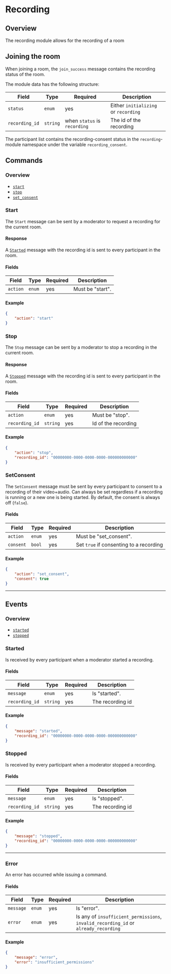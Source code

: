 # Recording

## Overview

The recording module allows for the recording of a room

## Joining the room

When joining a room, the `join_success` message contains the recording status of the room.

The module data has the following structure:

| Field          | Type     | Required                     | Description                          |
| -------------- | -------- | ---------------------------- | ------------------------------------ |
| `status`       | `enum`   | yes                          | Either `initializing` or `recording` |
| `recording_id` | `string` | when `status` is `recording` | The id of the recording              |

The participant list contains the recording-consent status in the `recording`-module namespace under the variable
`recording_consent`.

## Commands

### Overview

* [`start`](#start)
* [`stop`](#stop)
* [`set_consent`](#SetConsent)

### Start

The `Start` message can be sent by a moderator to request a recording for the current room.

#### Response

A [`Started`](#started) message with the recording id is sent to every participant in the room.

#### Fields

| Field    | Type   | Required | Description      |
| -------- | ------ | -------- | ---------------- |
| `action` | `enum` | yes      | Must be "start". |

#### Example

```json
{
    "action": "start"
}
```

### Stop

The `Stop` message can be sent by a moderator to stop a recording in the current room.

#### Response

A [`Stopped`](#stopped) message with the recording id is sent to every participant in the room.

#### Fields

| Field          | Type     | Required | Description         |
| -------------- | -------- | -------- | ------------------- |
| `action`       | `enum`   | yes      | Must be "stop".     |
| `recording_id` | `string` | yes      | Id of the recording |

#### Example

```json
{
    "action": "stop",
    "recording_id": "00000000-0000-0000-0000-000000000000"
}
```

### SetConsent

The `SetConsent` message must be sent by every participant to consent to a recording of their video+audio.
Can always be set regardless if a recording is running or a new one is being started.
By default, the consent is always off (`false`).

#### Fields

| Field     | Type   | Required | Description                             |
| --------- | ------ | -------- | --------------------------------------- |
| `action`  | `enum` | yes      | Must be "set_consent".                  |
| `consent` | `bool` | yes      | Set `true` if consenting to a recording |

#### Example

```json
{
    "action": "set_consent",
    "consent": true
}
```

---

## Events

### Overview

* [`started`](#started)
* [`stopped`](#stopped)

### Started

Is received by every participant when a moderator started a recording.

#### Fields

| Field          | Type     | Required | Description      |
| -------------- | -------- | -------- | ---------------- |
| `message`      | `enum`   | yes      | Is "started".    |
| `recording_id` | `string` | yes      | The recording id |

#### Example

```json
{
    "message": "started",
    "recording_id": "00000000-0000-0000-0000-000000000000"
}
```

### Stopped

Is received by every participant when a moderator stopped a recording.

#### Fields

| Field          | Type     | Required | Description      |
| -------------- | -------- | -------- | ---------------- |
| `message`      | `enum`   | yes      | Is "stopped".    |
| `recording_id` | `string` | yes      | The recording id |

#### Example

```json
{
    "message": "stopped",
    "recording_id": "00000000-0000-0000-0000-000000000000"
}
```

---

### Error

An error has occurred while issuing a command.

#### Fields

| Field     | Type   | Required | Description                                                                         |
| --------- | ------ | -------- | ----------------------------------------------------------------------------------- |
| `message` | `enum` | yes      | Is "error".                                                                         |
| `error`   | `enum` | yes      | Is any of `insufficient_permissions`, `invalid_recording_id` or `already_recording` |

#### Example

```json
{
    "message": "error",
    "error": "insufficient_permissions"
}
```
